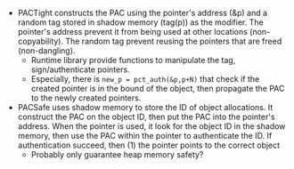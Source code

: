 - PACTight constructs the PAC using the pointer's address (&p)  and a random tag stored in shadow memory (tag(p)) as the modifier. The pointer's address prevent it from being used at other locations (non-copyability). The random tag prevent reusing the pointers that are freed (non-dangling). 
	- Runtime library provide functions to manipulate the tag, sign/authenticate pointers.
	- Especially, there is `new_p = pct_auth(&p,p+N)` that check if the created pointer is in the bound of the object, then propagate the PAC to the newly created pointers. 
- PACSafe uses shadow memory to store the ID of object allocations. It construct the PAC on the object ID, then put the PAC into the pointer's address. When the pointer is used, it look for the object ID in the shadow memory, then use the PAC within the pointer to authenticate the ID. If authentication succeed, then (1) the pointer points to the correct object 
	- Probably only guarantee heap memory safety?
	